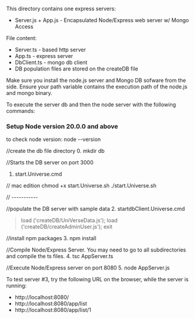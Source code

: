 This directory contains one express servers:
* Server.js + App.js - Encapsulated Node/Express web server w/ Mongo Access

File content:
* Server.ts - based http server
* App.ts - express server
* DbClient.ts - mongo db client
* DB population files are stored on the createDB file

Make sure you install the node.js server and Mongo DB sofware from the side.  Ensure your path variable contains the execution path of the node.js and mongo binary.

To execute the server db and then the node server with the following commands:

### Setup Node version 20.0.0 and above
to check node version: node --version

//create the db file directory
0. mkdir db

//Starts the DB server on port 3000
1. start.Universe.cmd

// mac edition
chmod +x start.Universe.sh
./start.Universe.sh

// -----------

//populate the DB server with sample data
2. startdbClient.Universe.cmd
>load ('createDB/UniVerseData.js');
>load ('createDB/createAdminUser.js');
>exit

//install npm packages
3. npm install

//Compile Node/Express Server.  You may need to go to all subdirectories and compile the ts files.
4. tsc AppServer.ts

//Execute Node/Express server on port 8080
5. node AppServer.js 

To test server #3, try the following URL on the browser, while the server is running:
* http://localhost:8080/
* http://localhost:8080/app/list
* http://localhost:8080/app/list/1
